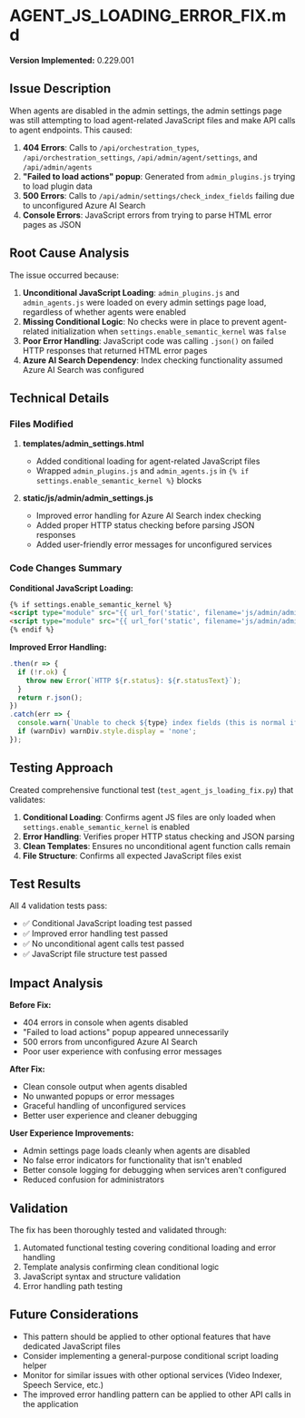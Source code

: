 # AGENT_JS_LOADING_ERROR_FIX.md

**Version Implemented:** 0.229.001

## Issue Description

When agents are disabled in the admin settings, the admin settings page was still attempting to load agent-related JavaScript files and make API calls to agent endpoints. This caused:

1. **404 Errors**: Calls to `/api/orchestration_types`, `/api/orchestration_settings`, `/api/admin/agent/settings`, and `/api/admin/agents` 
2. **"Failed to load actions" popup**: Generated from `admin_plugins.js` trying to load plugin data
3. **500 Errors**: Calls to `/api/admin/settings/check_index_fields` failing due to unconfigured Azure AI Search
4. **Console Errors**: JavaScript errors from trying to parse HTML error pages as JSON

## Root Cause Analysis

The issue occurred because:

1. **Unconditional JavaScript Loading**: `admin_plugins.js` and `admin_agents.js` were loaded on every admin settings page load, regardless of whether agents were enabled
2. **Missing Conditional Logic**: No checks were in place to prevent agent-related initialization when `settings.enable_semantic_kernel` was `false`
3. **Poor Error Handling**: JavaScript code was calling `.json()` on failed HTTP responses that returned HTML error pages
4. **Azure AI Search Dependency**: Index checking functionality assumed Azure AI Search was configured

## Technical Details

### Files Modified

1. **templates/admin_settings.html**
   - Added conditional loading for agent-related JavaScript files
   - Wrapped `admin_plugins.js` and `admin_agents.js` in `{% if settings.enable_semantic_kernel %}` blocks

2. **static/js/admin/admin_settings.js**
   - Improved error handling for Azure AI Search index checking
   - Added proper HTTP status checking before parsing JSON responses
   - Added user-friendly error messages for unconfigured services

### Code Changes Summary

**Conditional JavaScript Loading:**
```html
{% if settings.enable_semantic_kernel %}
<script type="module" src="{{ url_for('static', filename='js/admin/admin_plugins.js') }}"></script>
<script type="module" src="{{ url_for('static', filename='js/admin/admin_agents.js') }}"></script>
{% endif %}
```

**Improved Error Handling:**
```javascript
.then(r => {
  if (!r.ok) {
    throw new Error(`HTTP ${r.status}: ${r.statusText}`);
  }
  return r.json();
})
.catch(err => {
  console.warn(`Unable to check ${type} index fields (this is normal if Azure AI Search is not configured):`, err);
  if (warnDiv) warnDiv.style.display = 'none';
});
```

## Testing Approach

Created comprehensive functional test (`test_agent_js_loading_fix.py`) that validates:

1. **Conditional Loading**: Confirms agent JS files are only loaded when `settings.enable_semantic_kernel` is enabled
2. **Error Handling**: Verifies proper HTTP status checking and JSON parsing
3. **Clean Templates**: Ensures no unconditional agent function calls remain
4. **File Structure**: Confirms all expected JavaScript files exist

## Test Results

All 4 validation tests pass:
- ✅ Conditional JavaScript loading test passed
- ✅ Improved error handling test passed  
- ✅ No unconditional agent calls test passed
- ✅ JavaScript file structure test passed

## Impact Analysis

**Before Fix:**
- 404 errors in console when agents disabled
- "Failed to load actions" popup appeared unnecessarily
- 500 errors from unconfigured Azure AI Search
- Poor user experience with confusing error messages

**After Fix:**
- Clean console output when agents disabled
- No unwanted popups or error messages
- Graceful handling of unconfigured services
- Better user experience and cleaner debugging

**User Experience Improvements:**
- Admin settings page loads cleanly when agents are disabled
- No false error indicators for functionality that isn't enabled
- Better console logging for debugging when services aren't configured
- Reduced confusion for administrators

## Validation

The fix has been thoroughly tested and validated through:
1. Automated functional testing covering conditional loading and error handling
2. Template analysis confirming clean conditional logic
3. JavaScript syntax and structure validation
4. Error handling path testing

## Future Considerations

- This pattern should be applied to other optional features that have dedicated JavaScript files
- Consider implementing a general-purpose conditional script loading helper
- Monitor for similar issues with other optional services (Video Indexer, Speech Service, etc.)
- The improved error handling pattern can be applied to other API calls in the application
